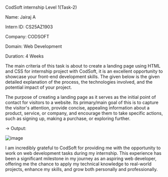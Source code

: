 CodSoft internship Level 1(Task-2)

Name: Jairaj A

Intern ID: CS25AZ1903

Company: CODSOFT

Domain: Web Development

Duration: 4 Weeks

The main criteria of this task is about to create a landing page using HTML and CSS for internship project with CodSoft, it is an excellent opportunity to showcase your front-end development skills. The given below is the given detailed explanation of the process, the technologies involved, and the potential impact of your project.

The purpose of creating a landing page as it serves as the initial point of contact for visitors to a website. Its primary/main goal of this is to capture the visitor's attention, provide concise, appealing information about a product, service, or company, and encourage them to take specific actions, such as signing up, making a purchase, or exploring further.

-> Output: 

![image](https://github.com/user-attachments/assets/da562d6b-af0f-4f0f-b1fd-f99d52f63087)

I am incredibly grateful to CodSoft for providing me with the opportunity to work on web development tasks during my internship. This experience has been a significant milestone in my journey as an aspiring web developer, offering me the chance to apply my technical knowledge to real-world projects, enhance my skills, and grow both personally and professionally.
